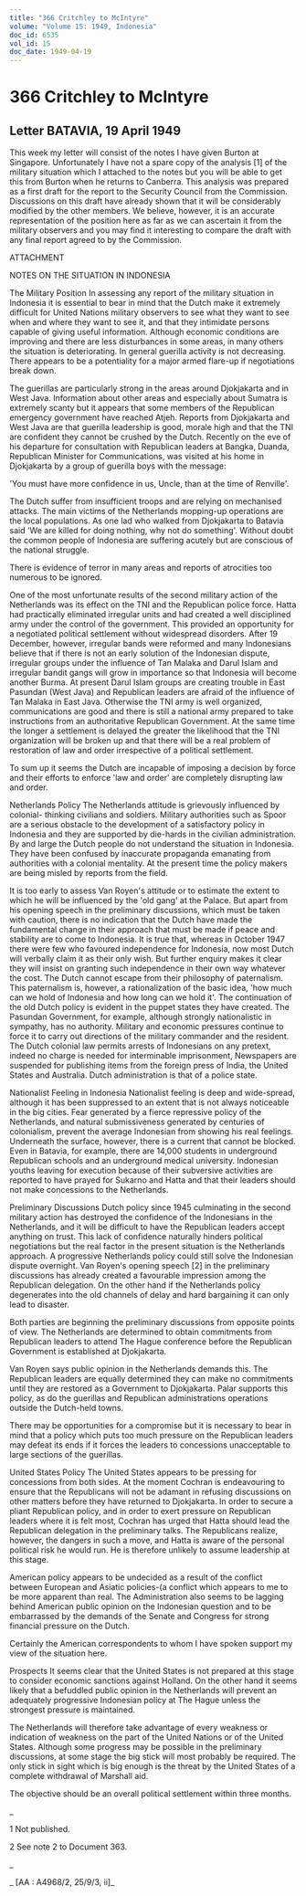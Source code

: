 ```yaml
---
title: "366 Critchley to McIntyre"
volume: "Volume 15: 1949, Indonesia"
doc_id: 6535
vol_id: 15
doc_date: 1949-04-19
---
```


# 366 Critchley to McIntyre

## Letter BATAVIA, 19 April 1949

This week my letter will consist of the notes I have given Burton at Singapore. Unfortunately I have not a spare copy of the analysis [1] of the military situation which I attached to the notes but you will be able to get this from Burton when he returns to Canberra. This analysis was prepared as a first draft for the report to the Security Council from the Commission. Discussions on this draft have already shown that it will be considerably modified by the other members. We believe, however, it is an accurate representation of the position here as far as we can ascertain it from the military observers and you may find it interesting to compare the draft with any final report agreed to by the Commission.

ATTACHMENT

NOTES ON THE SITUATION IN INDONESIA

The Military Position In assessing any report of the military situation in Indonesia it is essential to bear in mind that the Dutch make it extremely difficult for United Nations military observers to see what they want to see when and where they want to see it, and that they intimidate persons capable of giving useful information. Although economic conditions are improving and there are less disturbances in some areas, in many others the situation is deteriorating. In general guerilla activity is not decreasing. There appears to be a potentiality for a major armed flare-up if negotiations break down.

The guerillas are particularly strong in the areas around Djokjakarta and in West Java. Information about other areas and especially about Sumatra is extremely scanty but it appears that some members of the Republican emergency government have reached Atjeh. Reports from Djokjakarta and West Java are that guerilla leadership is good, morale high and that the TNI are confident they cannot be crushed by the Dutch. Recently on the eve of his departure for consultation with Republican leaders at Bangka, Duanda, Republican Minister for Communications, was visited at his home in Djokjakarta by a group of guerilla boys with the message:

'You must have more confidence in us, Uncle, than at the time of Renville'.

The Dutch suffer from insufficient troops and are relying on mechanised attacks. The main victims of the Netherlands mopping-up operations are the local populations. As one lad who walked from Djokjakarta to Batavia said 'We are killed for doing nothing, why not do something'. Without doubt the common people of Indonesia are suffering acutely but are conscious of the national struggle.

There is evidence of terror in many areas and reports of atrocities too numerous to be ignored.

One of the most unfortunate results of the second military action of the Netherlands was its effect on the TNI and the Republican police force. Hatta had practically eliminated irregular units and had created a well disciplined army under the control of the government. This provided an opportunity for a negotiated political settlement without widespread disorders. After 19 December, however, irregular bands were reformed and many Indonesians believe that if there is not an early solution of the Indonesian dispute, irregular groups under the influence of Tan Malaka and Darul Islam and irregular bandit gangs will grow in importance so that Indonesia will become another Burma. At present Darul Islam groups are creating trouble in East Pasundan (West Java) and Republican leaders are afraid of the influence of Tan Malaka in East Java. Otherwise the TNI army is well organized, communications are good and there is still a national army prepared to take instructions from an authoritative Republican Government. At the same time the longer a settlement is delayed the greater the likelihood that the TNI organization will be broken up and that there will be a real problem of restoration of law and order irrespective of a political settlement.

To sum up it seems the Dutch are incapable of imposing a decision by force and their efforts to enforce 'law and order' are completely disrupting law and order.

Netherlands Policy The Netherlands attitude is grievously influenced by colonial- thinking civilians and soldiers. Military authorities such as Spoor are a serious obstacle to the development of a satisfactory policy in Indonesia and they are supported by die-hards in the civilian administration. By and large the Dutch people do not understand the situation in Indonesia. They have been confused by inaccurate propaganda emanating from authorities with a colonial mentality. At the present time the policy makers are being misled by reports from the field.

It is too early to assess Van Royen's attitude or to estimate the extent to which he will be influenced by the 'old gang' at the Palace. But apart from his opening speech in the preliminary discussions, which must be taken with caution, there is no indication that the Dutch have made the fundamental change in their approach that must be made if peace and stability are to come to Indonesia. It is true that, whereas in October 1947 there were few who favoured independence for Indonesia, now most Dutch will verbally claim it as their only wish. But further enquiry makes it clear they will insist on granting such independence in their own way whatever the cost. The Dutch cannot escape from their philosophy of paternalism. This paternalism is, however, a rationalization of the basic idea, 'how much can we hold of Indonesia and how long can we hold it'. The continuation of the old Dutch policy is evident in the puppet states they have created. The Pasundan Government, for example, although strongly nationalistic in sympathy, has no authority. Military and economic pressures continue to force it to carry out directions of the military commander and the resident. The Dutch colonial law permits arrests of Indonesians on any pretext, indeed no charge is needed for interminable imprisonment, Newspapers are suspended for publishing items from the foreign press of India, the United States and Australia. Dutch administration is that of a police state.

Nationalist Feeling in Indonesia Nationalist feeling is deep and wide-spread, although it has been suppressed to an extent that is not always noticeable in the big cities. Fear generated by a fierce repressive policy of the Netherlands, and natural submissiveness generated by centuries of colonialism, prevent the average Indonesian from showing his real feelings. Underneath the surface, however, there is a current that cannot be blocked. Even in Batavia, for example, there are 14,000 students in underground Republican schools and an underground medical university. Indonesian youths leaving for execution because of their subversive activities are reported to have prayed for Sukarno and Hatta and that their leaders should not make concessions to the Netherlands.

Preliminary Discussions Dutch policy since 1945 culminating in the second military action has destroyed the confidence of the Indonesians in the Netherlands, and it will be difficult to have the Republican leaders accept anything on trust. This lack of confidence naturally hinders political negotiations but the real factor in the present situation is the Netherlands approach. A progressive Netherlands policy could still solve the Indonesian dispute overnight. Van Royen's opening speech [2] in the preliminary discussions has already created a favourable impression among the Republican delegation. On the other hand if the Netherlands policy degenerates into the old channels of delay and hard bargaining it can only lead to disaster.

Both parties are beginning the preliminary discussions from opposite points of view. The Netherlands are determined to obtain commitments from Republican leaders to attend The Hague conference before the Republican Government is established at Djokjakarta.

Van Royen says public opinion in the Netherlands demands this. The Republican leaders are equally determined they can make no commitments until they are restored as a Government to Djokjakarta. Palar supports this policy, as do the guerillas and Republican administrations operations outside the Dutch-held towns.

There may be opportunities for a compromise but it is necessary to bear in mind that a policy which puts too much pressure on the Republican leaders may defeat its ends if it forces the leaders to concessions unacceptable to large sections of the guerillas.

United States Policy The United States appears to be pressing for concessions from both sides. At the moment Cochran is endeavouring to ensure that the Republicans will not be adamant in refusing discussions on other matters before they have returned to Djokjakarta. In order to secure a pliant Republican policy, and in order to exert pressure on Republican leaders where it is felt most, Cochran has urged that Hatta should lead the Republican delegation in the preliminary talks. The Republicans realize, however, the dangers in such a move, and Hatta is aware of the personal political risk he would run. He is therefore unlikely to assume leadership at this stage.

American policy appears to be undecided as a result of the conflict between European and Asiatic policies-(a conflict which appears to me to be more apparent than real. The Administration also seems to be lagging behind American public opinion on the Indonesian question and to be embarrassed by the demands of the Senate and Congress for strong financial pressure on the Dutch.

Certainly the American correspondents to whom I have spoken support my view of the situation here.

Prospects It seems clear that the United States is not prepared at this stage to consider economic sanctions against Holland. On the other hand it seems likely that a befuddled public opinion in the Netherlands will prevent an adequately progressive Indonesian policy at The Hague unless the strongest pressure is maintained.

The Netherlands will therefore take advantage of every weakness or indication of weakness on the part of the United Nations or of the United States. Although some progress may be possible in the preliminary discussions, at some stage the big stick will most probably be required. The only stick in sight which is big enough is the threat by the United States of a complete withdrawal of Marshall aid.

The objective should be an overall political settlement within three months.

_

1 Not published.

2 See note 2 to Document 363.

_

_ [AA : A4968/2, 25/9/3, ii]_
